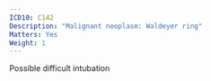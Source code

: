 ```yaml
---
ICD10: C142
Description: "Malignant neoplasm: Waldeyer ring"
Matters: Yes
Weight: 1
---
```

Possible difficult intubation
